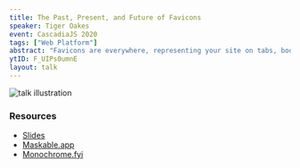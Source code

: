 ```yaml
---
title: The Past, Present, and Future of Favicons
speaker: Tiger Oakes
event: CascadiaJS 2020
tags: ["Web Platform"]
abstract: "Favicons are everywhere, representing your site on tabs, bookmarks, home screens, and more. Did you know favicons were snuck into Internet Explorer, how Apple was once a major proponent for web apps, or that a single icon design can automatically fit alongside other mobile apps on any device? Let's dive into the history and future of website icons, and show you how to make your website and PWA icons shine on a variety of screens."
ytID: F_UIPs0umnE
layout: talk
---
```

![talk illustration](https://2020.cascadiajs.com/images/speakers/tiger-oakes-illustration.png)

### Resources

- [Slides](https://docs.google.com/presentation/d/1Lj7xbupCTA2jHv5-ve4XLNHAulG0K-7Nx5gsZqb0qU4/edit)
- [Maskable.app](https://maskable.app)
- [Monochrome.fyi](https://monochrome.fyi)